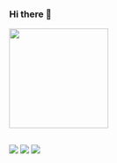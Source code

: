### Hi there 👋
<div>
  <a href="https://github.com/cesarbrunoms>
  <img height="180em" src="https://github-readme-stats.vercel.app/api?username=cesarbrunoms&show_icons=true&theme=dracula&include_all_commits=true&count_private=true"/>
  <img height="180em" src="https://github-readme-status.vercel.app/api/top-langs/?username=cesarbrunoms&layout=compact&langs_count=16&theme=dracula"/>
</div>

##

<div>
<a href="https://www.linkedin.com/in/cesarbrunoms" target="_blank"><img src=https://img.shields.io/badge/LinkedIn-0077B5?style=for-the-badge&logo=linkedin&logoColor=white></a>
<a href="https://www.instagram.com/cesarbrunoms" target="_blank"><img src=https://img.shields.io/badge/Instagram-E4405F?style=for-the-badge&logo=instagram&logoColor=white></a>
<a href="mailto:cesarbrunoms@gmail.com" target="_blank"><img src=https://img.shields.io/badge/Gmail-D14836?style=for-the-badge&logo=gmail&logoColor=white></a>
</div>                                                  
                                                  
                                                  
                                                  
                                                  
                                                  
                                                  
                                                  
<!--
**cesarbrunoms/cesarbrunoms** is a ✨ _special_ ✨ repository because its `README.md` (this file) appears on your GitHub profile.

Here are some ideas to get you started:

- 🔭 I’m currently working on ...
- 🌱 I’m currently learning ...
- 👯 I’m looking to collaborate on ...
- 🤔 I’m looking for help with ...
- 💬 Ask me about ...
- 📫 How to reach me: ...
- 😄 Pronouns: ...
- ⚡ Fun fact: ...
-->
